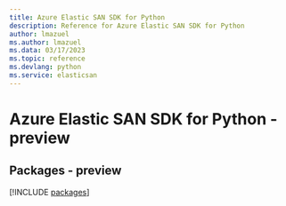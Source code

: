 ```yaml
---
title: Azure Elastic SAN SDK for Python
description: Reference for Azure Elastic SAN SDK for Python
author: lmazuel
ms.author: lmazuel
ms.data: 03/17/2023
ms.topic: reference
ms.devlang: python
ms.service: elasticsan
---
```

# Azure Elastic SAN SDK for Python - preview
## Packages - preview
[!INCLUDE [packages](elastic-san-index.md)]